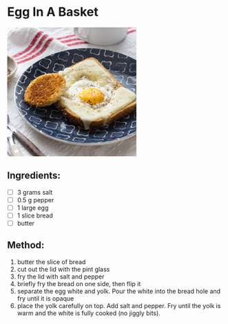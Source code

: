 # Egg In A Basket
<img src='../recipes/egg-in-a-basket.jpg' width='300px'>


## Ingredients:
- [ ] 3 grams salt
- [ ] 0.5 g pepper
- [ ] 1 large egg
- [ ] 1 slice bread
- [ ] butter

## Method:
1. butter the slice of bread
2. cut out the lid with the pint glass
3. fry the lid with salt and pepper
4. briefly fry the bread on one side, then flip it
5. separate the egg white and yolk. Pour the white into the bread hole and fry until it is opaque
6. place the yolk carefully on top. Add salt and pepper. Fry until the yolk is warm and the white is fully cooked (no jiggly bits).
